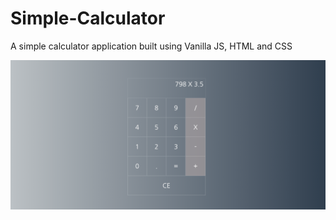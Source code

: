 # Simple-Calculator
A simple calculator application built using Vanilla JS, HTML and CSS

![Desktop view](./images/CalculatorDesktop.png)
